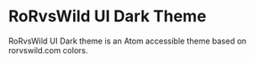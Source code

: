 # RoRvsWild UI Dark Theme

RoRvsWild UI Dark theme is an Atom accessible theme based on rorvswild.com colors.
